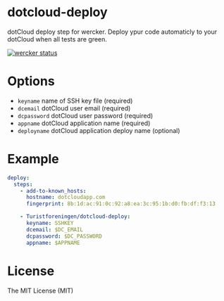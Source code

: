 # dotcloud-deploy

dotCloud deploy step for wercker. Deploy ypur code automaticly to your dotCloud
when all tests are green.

[![wercker status](https://app.wercker.com/status/f6705fc6d007f2d4aa40066bd017a7fc/s "wercker status")](https://app.wercker.com/project/bykey/f6705fc6d007f2d4aa40066bd017a7fc)

# Options

- `keyname` name of SSH key file (required)
- `dcemail` dotCloud user email (required)
- `dcpassword` dotCloud user password (required)
- `appname` dotCloud application name (required)
- `deployname` dotCloud application deploy name (optional)

# Example

```yaml
deploy:
  steps:
    - add-to-known_hosts:
      hostname: dotcloudapp.com
      fingerprint: 8b:1d:ac:91:0c:92:a8:ea:3c:95:1b:d0:fb:df:f3:13

    - Turistforeningen/dotcloud-deploy:
      keyname: SSHKEY
      dcemail: $DC_EMAIL
      dcpassword: $DC_PASSWORD
      appname: $APPNAME
```

# License

The MIT License (MIT)
